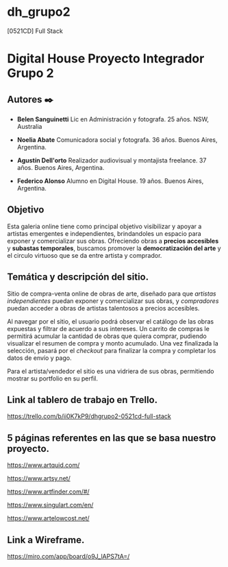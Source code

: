 # dh_grupo2

[0521CD] Full Stack

# Digital House Proyecto Integrador Grupo 2

## Autores ✒️

* **Belen Sanguinetti** Lic en Administración y fotografa. 25 años. 
  NSW, Australia
 
* **Noelia Abate** Comunicadora social y fotografa. 36 años.
  Buenos Aires, Argentina.

* **Agustín Dell'orto** Realizador audiovisual y montajista freelance. 37 años. 
  Buenos Aires, Argentina. 

* **Federico Alonso** Alumno en Digital House. 19 años. 
  Buenos Aires, Argentina. 

## Objetivo

Esta galeria online tiene como principal objetivo visibilizar y apoyar a artistas emergentes e independientes, brindandoles un espacio para exponer y comercializar sus obras. Ofreciendo obras a **precios accesibles** y **subastas temporales**, buscamos promover la **democratización del arte** y el circulo virtuoso que se da entre artista y comprador. 

## Temática y descripción del sitio.

Sitio de compra-venta online de obras de arte, diseñado para que *artistas independientes* puedan exponer y comercializar sus obras, y *compradores* puedan acceder a obras de artistas talentosos a precios accesibles.  

Al navegar por el sitio, el usuario podrá observar el catálogo de las obras expuestas y filtrar de acuerdo a sus intereses. Un carrito de compras le permitirá acumular la cantidad de obras que quiera comprar, pudiendo visualizar el resumen de compra y monto acumulado. Una vez finalizada la selección, pasará por el *checkout* para finalizar la compra y completar los datos de envío y pago.  

Para el artista/vendedor el sitio es una vidriera de sus obras, permitiendo mostrar su portfolio en su perfil.


## Link al tablero de trabajo en Trello.

https://trello.com/b/ii0K7kP9/dhgrupo2-0521cd-full-stack

## 5 páginas referentes en las que se basa nuestro proyecto.

https://www.artquid.com/

https://www.artsy.net/

https://www.artfinder.com/#/

https://www.singulart.com/en/

https://www.artelowcost.net/


## Link a Wireframe.

https://miro.com/app/board/o9J_lAPS7tA=/
